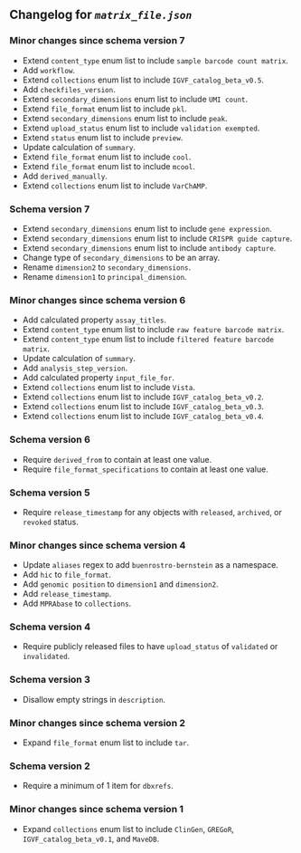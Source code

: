 ## Changelog for *`matrix_file.json`*

### Minor changes since schema version 7

* Extend `content_type` enum list to include `sample barcode count matrix`.
* Add `workflow`.
* Extend `collections` enum list to include `IGVF_catalog_beta_v0.5`.
* Add `checkfiles_version`.
* Extend `secondary_dimensions` enum list to include `UMI count`.
* Extend `file_format` enum list to include `pkl`.
* Extend `secondary_dimensions` enum list to include `peak`.
* Extend `upload_status` enum list to include `validation exempted`.
* Extend `status` enum list to include `preview`.
* Update calculation of `summary`.
* Extend `file_format` enum list to include `cool`.
* Extend `file_format` enum list to include `mcool`.
* Add `derived_manually`.
* Extend `collections` enum list to include `VarChAMP`.

### Schema version 7

* Extend `secondary_dimensions` enum list to include `gene expression`.
* Extend `secondary_dimensions` enum list to include `CRISPR guide capture`.
* Extend `secondary_dimensions` enum list to include `antibody capture`.
* Change type of `secondary_dimensions` to be an array.
* Rename `dimension2` to `secondary_dimensions`.
* Rename `dimension1` to `principal_dimension`.

### Minor changes since schema version 6

* Add calculated property `assay_titles`.
* Extend `content_type` enum list to include `raw feature barcode matrix`.
* Extend `content_type` enum list to include `filtered feature barcode matrix`.
* Update calculation of `summary`.
* Add `analysis_step_version`.
* Add calculated property `input_file_for`.
* Extend `collections` enum list to include `Vista`.
* Extend `collections` enum list to include `IGVF_catalog_beta_v0.2`.
* Extend `collections` enum list to include `IGVF_catalog_beta_v0.3`.
* Extend `collections` enum list to include `IGVF_catalog_beta_v0.4`.

### Schema version 6

* Require `derived_from` to contain at least one value.
* Require `file_format_specifications` to contain at least one value.

### Schema version 5

* Require `release_timestamp` for any objects with `released`, `archived`, or `revoked` status.

### Minor changes since schema version 4

* Update `aliases` regex to add `buenrostro-bernstein` as a namespace.
* Add `hic` to `file_format`.
* Add `genomic position` to `dimension1` and `dimension2`.
* Add `release_timestamp`.
* Add `MPRAbase` to `collections`.

### Schema version 4

* Require publicly released files to have `upload_status` of `validated` or `invalidated`.

### Schema version 3

* Disallow empty strings in `description`.

### Minor changes since schema version 2

* Expand `file_format` enum list to include `tar`.

### Schema version 2

* Require a minimum of 1 item for `dbxrefs`.

### Minor changes since schema version 1

* Expand `collections` enum list to include `ClinGen`, `GREGoR`, `IGVF_catalog_beta_v0.1`, and `MaveDB`.
